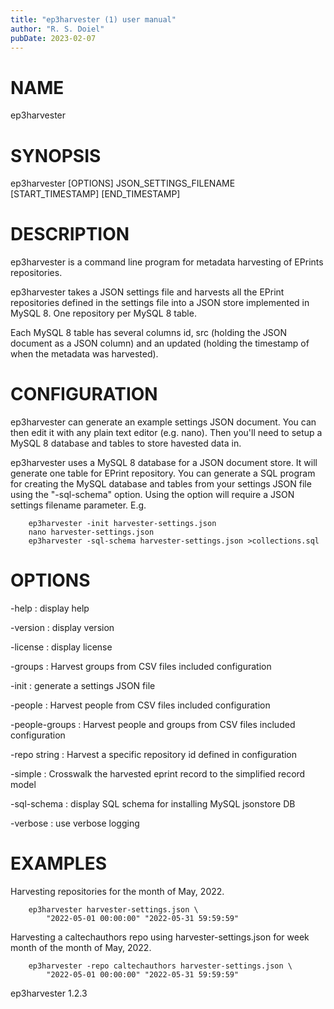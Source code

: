 ```yaml
---
title: "ep3harvester (1) user manual"
author: "R. S. Doiel"
pubDate: 2023-02-07
---
```


# NAME

ep3harvester

# SYNOPSIS

ep3harvester [OPTIONS] JSON_SETTINGS_FILENAME \
           [START_TIMESTAMP] [END_TIMESTAMP]

# DESCRIPTION

ep3harvester is a command line program for metadata harvesting
of EPrints repositories.

ep3harvester takes a JSON settings file and harvests
all the EPrint repositories defined in the settings file
into a JSON store implemented in MySQL 8. One repository per
MySQL 8 table.

Each MySQL 8 table has several columns id, src (holding the JSON
document as a JSON column) and an updated (holding the timestamp
of when the metadata was harvested).

# CONFIGURATION

ep3harvester can generate an example settings JSON document. You
can then edit it with any plain text editor (e.g. nano). Then
you'll need to setup a MySQL 8 database and tables to store
havested data in.

ep3harvester uses a MySQL 8 database for a JSON document store.
It will generate one table for EPrint repository. You can
generate a SQL program for creating the MySQL database and
tables from your settings JSON file using the "-sql-schema"
option. Using the option will require a JSON settings filename
parameter. E.g.

~~~
    ep3harvester -init harvester-settings.json
    nano harvester-settings.json
    ep3harvester -sql-schema harvester-settings.json >collections.sql
~~~

# OPTIONS

-help
: display help

-version
: display version

-license
: display license

-groups
: Harvest groups from CSV files included configuration

-init
: generate a settings JSON file

-people
: Harvest people from CSV files included configuration

-people-groups
: Harvest people and groups from CSV files included configuration

-repo string
: Harvest a specific repository id defined in configuration

-simple
: Crosswalk the harvested eprint record to the simplified record model

-sql-schema
: display SQL schema for installing MySQL jsonstore DB

-verbose
: use verbose logging

# EXAMPLES

Harvesting repositories for the month of May, 2022.

~~~
    ep3harvester harvester-settings.json \
        "2022-05-01 00:00:00" "2022-05-31 59:59:59"
~~~

Harvesting a caltechauthors repo using harvester-settings.json
for week month of the month of May, 2022.

~~~
	ep3harvester -repo caltechauthors harvester-settings.json \ 
        "2022-05-01 00:00:00" "2022-05-31 59:59:59"
~~~

ep3harvester 1.2.3


